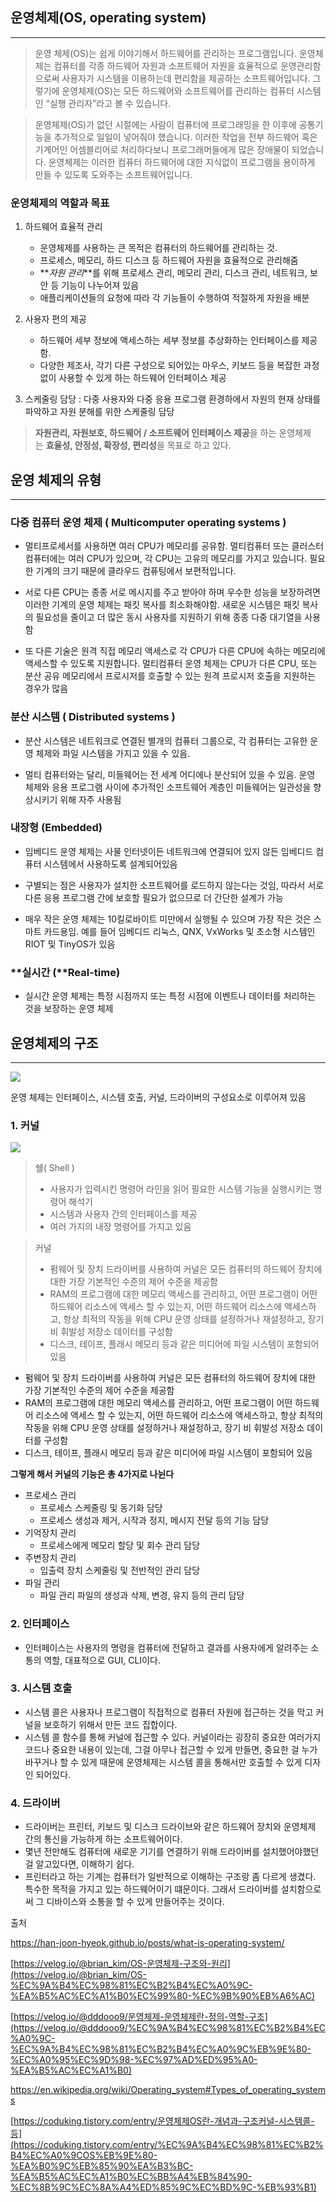 ## 운영체제(OS, operating system)

---

> 운영 체제(OS)는 쉽게 이야기해서 하드웨어를 관리하는 프로그램입니다. 운영체제는 컴퓨터를 각종 하드웨어 자원과 소프트웨어 자원을 효율적으로 운영관리함으로써 사용자가 시스템을 이용하는데 편리함을 제공하는 소프트웨어입니다. 그렇기에 운영체제(OS)는 모든 하드웨어와 소프트웨어를 관리하는 컴퓨터 시스템인 “실행 관리자”라고 볼 수 있습니다.
>

> 운영체제(OS)가 없던 시절에는 사람이 컴퓨터에 프로그래밍을 한 이후에 공통기능을 추가적으로 일일이 넣어줘야 했습니다. 이러한 작업을 전부 하드웨어 혹은 기계어인 어셈블리어로 처리하다보니 프로그래머들에게 많은 장애물이 되었습니다. 운영체제는 이러한 컴퓨터 하드웨어에 대한 지식없이 프로그램을 용이하게 만들 수 있도록 도와주는 소프트웨어입니다.
>

### 운영체제의 역할과 목표

1. 하드웨어 효율적 관리
    - 운영체제를 사용하는 큰 목적은 컴퓨터의 하드웨어를 관리하는 것.
    - 프로세스, 메모리, 하드 디스크 등 하드웨어 자원을 효율적으로 관리해줌
    - **_자원 관리_**를 위해 프로세스 관리, 메모리 관리, 디스크 관리, 네트워크, 보안 등 기능이 나누어져 있음
    - 애플리케이션들의 요청에 따라 각 기능들이 수행하여 적절하게 자원을 배분

1. 사용자 편의 제공
    - 하드웨어 세부 정보에 액세스하는 세부 정보를 추상화하는 인터페이스를 제공함.
    - 다양한 제조사, 각기 다른 구성으로 되어있는 마우스, 키보드 등을 복잡한 과정 없이 사용할 수 있게 하는 하드웨어 인터페이스 제공

2. 스케줄링 담당 : 다중 사용자와 다중 응용 프로그램 환경하에서 자원의 현재 상태를 파악하고 자원 분해를 위한 스케줄링 담당

> **자원관리, 자원보호, 하드웨어 / 소프트웨어 인터페이스 제공**을 하는 운영체제는 **효율성, 안정성, 확장성, 편리성**을 목표로 하고 있다.
>

## 운영 체제의 유형
---

### 다중 컴퓨터 운영 체제 ( **Multicomputer operating systems )**

- 멀티프로세서를 사용하면 여러 CPU가 메모리를 공유함. 멀티컴퓨터 또는 클러스터 컴퓨터에는 여러 CPU가 있으며, 각 CPU는 고유의 메모리를 가지고 있습니다.  필요한 기계의 크기 때문에 클라우드 컴퓨팅에서 보편적입니다.

- 서로 다른 CPU는 종종 서로 메시지를 주고 받아야 하며 우수한 성능을 보장하려면 이러한 기계의 운영 체제는 패킷 복사를 최소화해야함. 새로운 시스템은 패킷 복사의 필요성을 줄이고 더 많은 동시 사용자를 지원하기 위해 종종 다중 대기열을 사용함

- 또 다른 기술은 원격 직접 메모리 액세스로 각 CPU가 다른 CPU에 속하는 메모리에 액세스할 수 있도록 지원합니다. 멀티컴퓨터 운영 체제는 CPU가 다른 CPU, 또는 분산 공유 메모리에서 프로시저를 호출할 수 있는 원격 프로시저 호출을 지원하는 경우가 많음

### 분산 시스템 ( Distributed systems )

- 분산 시스템은 네트워크로 연결된 별개의 컴퓨터 그룹으로, 각 컴퓨터는 고유한 운영 체제와 파일 시스템을 가지고 있을 수 있음.

- 멀티 컴퓨터와는 달리, 미들웨어는 전 세계 어디에나 분산되어 있을 수 있음. 운영 체제와 응용 프로그램 사이에 추가적인 소프트웨어 계층인 미들웨어는 일관성을 향상시키기 위해 자주 사용됨

### 내장형 (Embedded)

- 임베디드 운영 체제는 사물 인터넷이든 네트워크에 연결되어 있지 않든 임베디드 컴퓨터 시스템에서 사용하도록 설계되어있음

- 구별되는 점은 사용자가 설치한 소프트웨어를 로드하지 않는다는 것임, 따라서 서로 다른 응용 프로그램 간에 보호할 필요가 없으므로 더 간단한 설계가 가능
- 매우 작은 운영 체제는 10킬로바이트 미만에서 실행될 수 있으며 가장 작은 것은 스마트 카드용임. 예를 들어 임베디드 리눅스, QNX, VxWorks 및 초소형 시스템인 RIOT 및 TinyOS가 있음

### **실시간 (**Real-time)

- 실시간 운영 체제는 특정 시점까지 또는 특정 시점에 이벤트나 데이터를 처리하는 것을 보장하는 운영 체제

## 운영체제의 구조

---

![](https://velog.velcdn.com/images/patric7732/post/b8c858f7-bc15-4779-8a3d-7e1ea15ec394/image.png)


운영 체제는 인터페이스, 시스템 호출, 커널, 드라이버의 구성요소로 이루어져 있음

### 1. 커널
![](https://velog.velcdn.com/images/patric7732/post/e3f9ad38-e643-45c7-9b05-d78952dbf7d7/image.png)
> 쉘( Shell )
>
> - 사용자가 입력시킨 명령어 라인을 읽어 필요한 시스템 기능을 실행시키는 명령어 해석기
> - 시스템과 사용자 간의 인터페이스를 제공
> - 여러 가지의 내장 명령어를 가지고 있음

> 커널
>
> - 펌웨어 및 장치 드라이버를 사용하여 커널은 모든 컴퓨터의 하드웨어 장치에 대한 가장 기본적인 수준의 제어 수준을 제공함
> - RAM의 프로그램에 대한 메모리 액세스를 관리하고, 어떤 프로그램이 어떤 하드웨어 리소스에 액세스 할 수 있는지, 어떤 하드웨어 리소스에 액세스하고, 항상 최적의 작동을 위해 CPU 운영 상태를 설정하거나 재설정하고, 장기 비 휘발성 저장소 데이터를 구성함
> - 디스크, 테이프, 플래시 메모리 등과 같은 미디어에 파일 시스템이 포함되어 있음

- 펌웨어 및 장치 드라이버를 사용하여 커널은 모든 컴퓨터의 하드웨어 장치에 대한 가장 기본적인 수준의 제어 수준을 제공함
- RAM의 프로그램에 대한 메모리 액세스를 관리하고, 어떤 프로그램이 어떤 하드웨어 리소스에 액세스 할 수 있는지, 어떤 하드웨어 리소스에 액세스하고, 항상 최적의 작동을 위해 CPU 운영 상태를 설정하거나 재설정하고, 장기 비 휘발성 저장소 데이터를 구성함
- 디스크, 테이프, 플래시 메모리 등과 같은 미디어에 파일 시스템이 포함되어 있음


**그렇게 해서 커널의 기능은 총 4가지로 나뉜다**

- 프로세스 관리
    - 프로세스 스케줄링 및 동기화 담당
    - 프로세스 생성과 제거, 시작과 정지, 메시지 전달 등의 기능 담당
- 기억장치 관리
    - 프로세스에게 메모리 할당 및 회수 관리 담당
- 주변장치 관리
    - 입출력 장치 스케줄링 및 전반적인 관리 담당
- 파일 관리
    - 파일 관리 파일의 생성과 삭제, 변경, 유지 등의 관리 담당




### 2. 인터페이스

- 인터페이스는 사용자의 명령을 컴퓨터에 전달하고 결과를 사용자에게 알려주는 소통의 역할, 대표적으로 GUI, CLI이다.

### 3. 시스템 호출

- 시스템 콜은 사용자나 프로그램이 직접적으로 컴퓨터 자원에 접근하는 것을 막고 커널을 보호하기 위해서 만든 코드 집합이다.
- 시스템 콜 함수를 통해 커널에 접근할 수 있다. 커널이라는 굉장히 중요한 여러가지 코드나 중요한 내용이 있는데, 그걸 아무나 접근할 수 있게 만들면, 중요한 걸 누가 바꾸거나 할 수 있게 때문에 운영체제는 시스템 콜을 통해서만 호출할 수 있게 디자인 되어있다.

### 4. 드라이버

- 드라이버는 프린터, 키보드 및 디스크 드라이브와 같은 하드웨어 장치와 운영체제 간의 통신을 가능하게 하는 소프트웨어이다.
- 몇년 전만해도 컴퓨터에 새로운 기기를 연결하기 위해 드라이버를 설치했어야했던 걸 알고있다면, 이해하기 쉽다.
- 프린터라고 하는 기계는 컴퓨터가 일반적으로 이해하는 구조랑 좀 다르게 생겼다. 특수한 목적을 가지고 있는 하드웨어이기 떄문이다. 그래서 드라이버를 설치함으로써 그 디바이스와 소통을 할 수 있게 만들어주는 것이다.

출처

https://han-joon-hyeok.github.io/posts/what-is-operating-system/

[https://velog.io/@brian_kim/OS-운영체제-구조와-원리](https://velog.io/@brian_kim/OS-%EC%9A%B4%EC%98%81%EC%B2%B4%EC%A0%9C-%EA%B5%AC%EC%A1%B0%EC%99%80-%EC%9B%90%EB%A6%AC)

[https://velog.io/@dddooo9/운영체제-운영체제란-정의-역할-구조](https://velog.io/@dddooo9/%EC%9A%B4%EC%98%81%EC%B2%B4%EC%A0%9C-%EC%9A%B4%EC%98%81%EC%B2%B4%EC%A0%9C%EB%9E%80-%EC%A0%95%EC%9D%98-%EC%97%AD%ED%95%A0-%EA%B5%AC%EC%A1%B0)

https://en.wikipedia.org/wiki/Operating_system#Types_of_operating_systems

[https://coduking.tistory.com/entry/운영체제OS란-개념과-구조커널-시스템콜-등](https://coduking.tistory.com/entry/%EC%9A%B4%EC%98%81%EC%B2%B4%EC%A0%9COS%EB%9E%80-%EA%B0%9C%EB%85%90%EA%B3%BC-%EA%B5%AC%EC%A1%B0%EC%BB%A4%EB%84%90-%EC%8B%9C%EC%8A%A4%ED%85%9C%EC%BD%9C-%EB%93%B1)